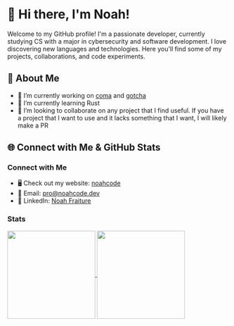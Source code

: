 # 👋 Hi there, I'm Noah!

Welcome to my GitHub profile! I'm a passionate developer, currently studying CS with a major in cybersecurity and software development. I love discovering new languages and technologies. Here you'll find some of my projects, collaborations, and code experiments.

## 🚀 About Me

- 🔭 I’m currently working on [coma](https://github.com/noahfraiture/coma) and [gotcha](https://github.com/noahfraiture/gotcha)
- 🌱 I’m currently learning Rust
- 👯 I’m looking to collaborate on any project that I find useful. If you have a project that I want to use and it lacks something that I want, I will likely make a PR

## 🌐 Connect with Me & GitHub Stats

### Connect with Me

- 🖥️ Check out my website: [noahcode](https://www.noahcode.dev)
- 📧 Email: [pro@noahcode.dev](mailto:pro@noahcode.dev)
- 💬 LinkedIn: [Noah Fraiture](https://www.linkedin.com/in/noah-fraiture-0377b9227/)

### Stats

<a href="https://github.com/noahfraiture">
  <img height=200 align="center" src="https://github-readme-stats.vercel.app/api?username=noahfraiture&show_icons=true&theme=radical" />
</a>
<a href="https://github.com/noahfraiture">
  <img height=200 align="center" src="https://github-readme-stats.vercel.app/api/top-langs/?username=noahfraiture&layout=compact&theme=radical&exclude_repo=undercoverUnicorns&card_width=320" />
</a>
